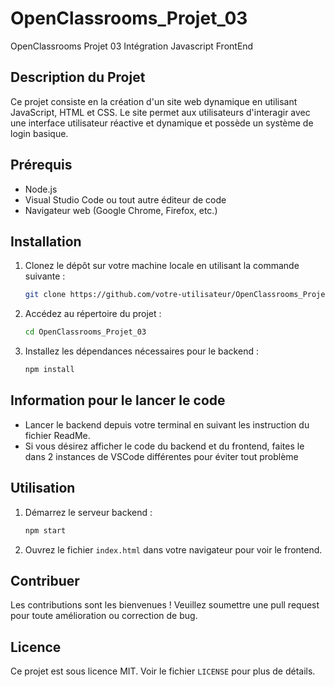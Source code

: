 # OpenClassrooms_Projet_03

OpenClassrooms Projet 03 Intégration Javascript FrontEnd

## Description du Projet

Ce projet consiste en la création d'un site web dynamique en utilisant JavaScript, HTML et CSS. Le site permet aux utilisateurs d'interagir avec une interface utilisateur réactive et dynamique et possède un système de login basique.

## Prérequis

-   Node.js
-   Visual Studio Code ou tout autre éditeur de code
-   Navigateur web (Google Chrome, Firefox, etc.)

## Installation

1. Clonez le dépôt sur votre machine locale en utilisant la commande suivante :
    ```bash
    git clone https://github.com/votre-utilisateur/OpenClassrooms_Projet_03.git
    ```
2. Accédez au répertoire du projet :
    ```bash
    cd OpenClassrooms_Projet_03
    ```
3. Installez les dépendances nécessaires pour le backend :
    ```bash
    npm install
    ```

## Information pour le lancer le code

-   Lancer le backend depuis votre terminal en suivant les instruction du fichier ReadMe.
-   Si vous désirez afficher le code du backend et du frontend, faites le dans 2 instances de VSCode différentes pour éviter tout problème

## Utilisation

1. Démarrez le serveur backend :
    ```bash
    npm start
    ```
2. Ouvrez le fichier `index.html` dans votre navigateur pour voir le frontend.

## Contribuer

Les contributions sont les bienvenues ! Veuillez soumettre une pull request pour toute amélioration ou correction de bug.

## Licence

Ce projet est sous licence MIT. Voir le fichier `LICENSE` pour plus de détails.
